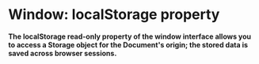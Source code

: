 # Window: localStorage property

**The localStorage read-only property of the window interface allows you to access a Storage object for the Document's origin; the stored data is saved across browser sessions.**